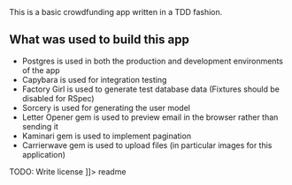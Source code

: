<snippet>
  <content><![CDATA[
# ${1:Crowdfunder}
 
This is a basic crowdfunding app written in a TDD fashion.
 
## What was used to build this app 

  - Postgres is used in both the production and development environments of the app
  - Capybara is used for integration testing
  - Factory Girl is used to generate test database data (Fixtures should be disabled for RSpec)
  - Sorcery is used for generating the user model
  - Letter Opener gem is used to preview email in the browser rather than sending it
  - Kaminari gem is used to implement pagination
  - Carrierwave gem is used to upload files (in particular images for this application)
   
TODO: Write license
]]></content>
  <tabTrigger>readme</tabTrigger>
</snippet>